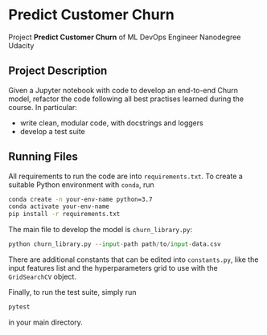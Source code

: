 # Predict Customer Churn
Project **Predict Customer Churn** of ML DevOps Engineer Nanodegree Udacity

## Project Description

Given a Jupyter notebook with code to develop an end-to-end Churn model, refactor the code following all best practises learned during the course. In particular:
- write clean, modular code, with docstrings and loggers
- develop a test suite


## Running Files
All requirements to run the code are into `requirements.txt`. To create a suitable Python environment with `conda`, run

```bash
conda create -n your-env-name python=3.7
conda activate your-env-name
pip install -r requirements.txt
```

The main file to develop the model is `churn_library.py`:
```python
python churn_library.py --input-path path/to/input-data.csv
```
There are additional constants that can be edited into `constants.py`, like the input features list and the hyperparameters grid to use with the `GridSearchCV` object.

Finally, to run the test suite, simply run
```bash
pytest
```
in your main directory.
